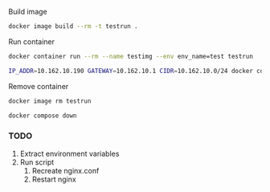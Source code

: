 Build image

```sh
docker image build --rm -t testrun .
```

Run container

```sh
docker container run --rm --name testimg --env env_name=test testrun

IP_ADDR=10.162.10.190 GATEWAY=10.162.10.1 CIDR=10.162.10.0/24 docker compose up --detach
```

Remove container

```sh
docker image rm testrun

docker compose down
```

### TODO

1. Extract environment variables
2. Run script
    1. Recreate nginx.conf
    2. Restart nginx
